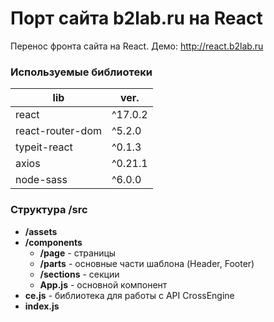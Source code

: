 # Порт сайта b2lab.ru на React

Перенос фронта сайта на React.
Демо: http://react.b2lab.ru

### Используемые библиотеки
|lib| ver. |
|--|--|
|react|^17.0.2|
|react-router-dom|^5.2.0|
|typeit-react|^0.1.3|
|axios|^0.21.1|
|node-sass|^6.0.0|

### Структура /src
 - **/assets**
 - **/components**
	 - **/page** - страницы
	 - **/parts** - основные части шаблона (Header, Footer)
	 - **/sections** - секции
	 - **App.js** - основной компонент
 - **ce.js** - библиотека для работы с API CrossEngine
 - **index.js**
